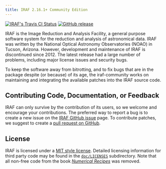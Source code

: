 ```yaml
---
title: IRAF 2.16.1+ Community Edition
---
```


[![IRAF's Travis CI Status](https://travis-ci.com/iraf-community/iraf.svg)](https://travis-ci.com/iraf-community/iraf)
[![GitHub release](https://img.shields.io/github/release/iraf-community/iraf.svg)](https://github.com/iraf-community/iraf/releases/latest)

IRAF is the Image Reduction and Analysis Facility, a general purpose
software system for the reduction and analysis of astronomical
data. IRAF was written by the National Optical Astronomy Observatories
(NOAO) in Tucson, Arizona. However, development and maintenance of
IRAF is discontinued since 2012. The latest release had a large number
of problems, including major license issues and security bugs.

To keep the software away from bitrotting, and to fix bugs that are in
the package despite (or because) of its age, the iraf-community works
on maintaining and integrating the available patches into the IRAF
source code.

## Contributing Code, Documentation, or Feedback

IRAF can only survive by the contribution of its users, so we welcome
and encourage your contributions. The preferred way to report a bug is
to create a new issue on the
[IRAF GitHub issue](https://github.com/iraf-community/iraf/issues) page.
To contribute patches, we suggest to create a
[pull request on GitHub](https://github.com/iraf-community/iraf/pulls).


## License

IRAF is licensed under a
[MIT style license](https://github.com/iraf-community/iraf/blob/master/COPYRIGHT).
Detailed licensing information for third party code may be found in the
[`doc/LICENSES`](https://github.com/iraf-community/iraf/tree/master/doc/LICENSES)
subdirectory. Note that all non-free code from the book
[*Numerical Recipes*](http://numerical.recipes/) was removed.
